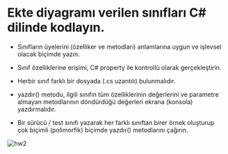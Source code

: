 # Ekte diyagramı verilen sınıfları C# dilinde kodlayın.

- Sınıfların üyelerini (özelliker ve metodları) anlamlarına uygun ve işlevsel olacak biçimde yazın.

- Sınıf özelliklerine erişimi, C# property ile kontrollü olarak gerçekleştirin.

- Herbir sınıf farklı bir dosyada (.cs uzantılı) bulunmalıdır. 

- yazdır() metodu, ilgili sınıfın tüm özelliklerinin değerlerini ve parametre almayan metodlarının döndürdüğü değerleri ekrana (konsola) yazdırmalıdır.

- Bir sürücü / test sınıfı yazarak her farklı sınıftan birer örnek oluşturup çok biçimli (polimorfik) biçimde yazdır() metodlarını çağırın.

![hw2](https://user-images.githubusercontent.com/108994631/204835705-b8a5d8e4-5727-4842-898e-c30db5520df8.PNG)
